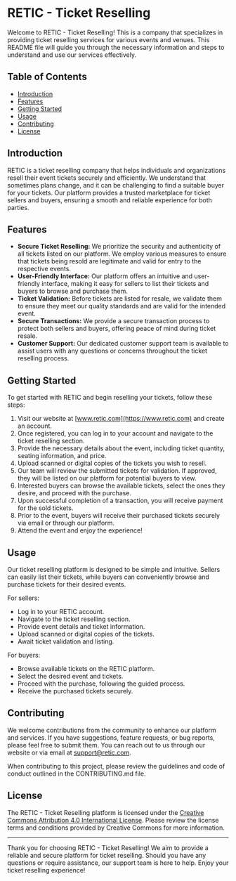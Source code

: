 # RETIC - Ticket Reselling

Welcome to RETIC - Ticket Reselling! This is a company that specializes in providing ticket reselling services for various events and venues. This README file will guide you through the necessary information and steps to understand and use our services effectively.

## Table of Contents

- [Introduction](#introduction)
- [Features](#features)
- [Getting Started](#getting-started)
- [Usage](#usage)
- [Contributing](#contributing)
- [License](#license)

## Introduction

RETIC is a ticket reselling company that helps individuals and organizations resell their event tickets securely and efficiently. We understand that sometimes plans change, and it can be challenging to find a suitable buyer for your tickets. Our platform provides a trusted marketplace for ticket sellers and buyers, ensuring a smooth and reliable experience for both parties.

## Features

- **Secure Ticket Reselling:** We prioritize the security and authenticity of all tickets listed on our platform. We employ various measures to ensure that tickets being resold are legitimate and valid for entry to the respective events.
- **User-Friendly Interface:** Our platform offers an intuitive and user-friendly interface, making it easy for sellers to list their tickets and buyers to browse and purchase them.
- **Ticket Validation:** Before tickets are listed for resale, we validate them to ensure they meet our quality standards and are valid for the intended event.
- **Secure Transactions:** We provide a secure transaction process to protect both sellers and buyers, offering peace of mind during ticket resale.
- **Customer Support:** Our dedicated customer support team is available to assist users with any questions or concerns throughout the ticket reselling process.

## Getting Started

To get started with RETIC and begin reselling your tickets, follow these steps:

1. Visit our website at [www.retic.com](https://www.retic.com) and create an account.
2. Once registered, you can log in to your account and navigate to the ticket reselling section.
3. Provide the necessary details about the event, including ticket quantity, seating information, and price.
4. Upload scanned or digital copies of the tickets you wish to resell.
5. Our team will review the submitted tickets for validation. If approved, they will be listed on our platform for potential buyers to view.
6. Interested buyers can browse the available tickets, select the ones they desire, and proceed with the purchase.
7. Upon successful completion of a transaction, you will receive payment for the sold tickets.
8. Prior to the event, buyers will receive their purchased tickets securely via email or through our platform.
9. Attend the event and enjoy the experience!

## Usage

Our ticket reselling platform is designed to be simple and intuitive. Sellers can easily list their tickets, while buyers can conveniently browse and purchase tickets for their desired events.

For sellers:
- Log in to your RETIC account.
- Navigate to the ticket reselling section.
- Provide event details and ticket information.
- Upload scanned or digital copies of the tickets.
- Await ticket validation and listing.

For buyers:
- Browse available tickets on the RETIC platform.
- Select the desired event and tickets.
- Proceed with the purchase, following the guided process.
- Receive the purchased tickets securely.

## Contributing

We welcome contributions from the community to enhance our platform and services. If you have suggestions, feature requests, or bug reports, please feel free to submit them. You can reach out to us through our website or via email at [support@retic.com](mailto:support@retic.com).

When contributing to this project, please review the guidelines and code of conduct outlined in the CONTRIBUTING.md file.

## License

The RETIC - Ticket Reselling platform is licensed under the [Creative Commons Attribution 4.0 International License](https://creativecommons.org/licenses/by/4.0/). Please review the license terms and conditions provided by Creative Commons for more information.

---

Thank you for choosing RETIC - Ticket Reselling! We aim to provide a reliable and secure platform for ticket reselling. Should you have any questions or require assistance, our support team is here to help. Enjoy your ticket reselling experience!
